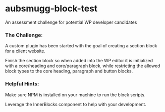 # aubsmugg-block-test
An assessment challenge for potential WP developer candidates

### The Challenge:
A custom plugin has been started with the goal of creating a section block for a client website. 

Finish the section block so when added into the WP editor it is initialized with a core/heading and core/paragraph block, while restricting the allowed block types to the core heading, paragraph and button blocks.

### Helpful Hints:
Make sure NPM is installed on your machine to run the block scripts.

Leverage the InnerBlocks component to help with your development. 
